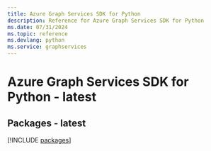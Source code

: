 ```yaml
---
title: Azure Graph Services SDK for Python
description: Reference for Azure Graph Services SDK for Python
ms.date: 07/31/2024
ms.topic: reference
ms.devlang: python
ms.service: graphservices
---
```

# Azure Graph Services SDK for Python - latest
## Packages - latest
[!INCLUDE [packages](graph-services-index.md)]